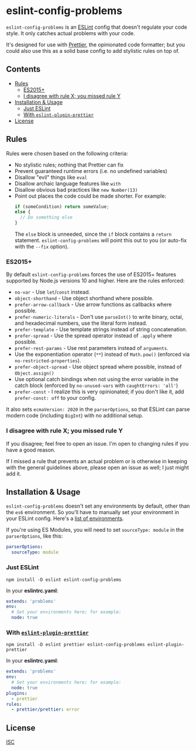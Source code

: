 # eslint-config-problems

`eslint-config-problems` is an [ESLint](http://eslint.org/) config that doesn't regulate your code style. It only catches actual problems with your code.

It's designed for use with [Prettier](https://prettier.io/), the opinionated code formatter; but you could also use this as a solid base config to add stylistic rules on top of.

## Contents

<!-- START doctoc generated TOC please keep comment here to allow auto update -->
<!-- DON'T EDIT THIS SECTION, INSTEAD RE-RUN doctoc TO UPDATE -->

- [Rules](#rules)
  - [ES2015+](#es2015)
  - [I disagree with rule X; you missed rule Y](#i-disagree-with-rule-x-you-missed-rule-y)
- [Installation & Usage](#installation--usage)
  - [Just ESLint](#just-eslint)
  - [With `eslint-plugin-prettier`](#with-eslint-plugin-prettier)
- [License](#license)

<!-- END doctoc generated TOC please keep comment here to allow auto update -->

## Rules

Rules were chosen based on the following criteria:

- No stylistic rules; nothing that Prettier can fix
- Prevent guaranteed runtime errors (i.e. no undefined variables)
- Disallow "evil" things like `eval`
- Disallow archaic language features like `with`
- Disallow obvious bad practices like `new Number(13)`
- Point out places the code could be made shorter. For example:
  ```js
  if (someCondition) return someValue;
  else {
    // Do something else
  }
  ```
  The `else` block is unneeded, since the `if` block contains a `return` statement. `eslint-config-problems` will point this out to you (or auto-fix with the `--fix` option).

### ES2015+

By default `eslint-config-problems` forces the use of ES2015+ features supported by Node.js versions 10 and higher. Here are the rules enforced:

- `no-var` - Use `let`/`const` instead.
- `object-shorthand` - Use object shorthand where possible.
- `prefer-arrow-callback` - Use arrow functions as callbacks where possible.
- `prefer-numeric-literals` - Don't use `parseInt()` to write binary, octal, and hexadecimal numbers, use the literal form instead.
- `prefer-template` - Use template strings instead of string concatenation.
- `prefer-spread` - Use the spread operator instead of `.apply` where possible.
- `prefer-rest-params` - Use rest parameters instead of `arguments`.
- Use the exponentiation operator (`**`) instead of `Math.pow()` (enforced via `no-restricted-properties`).
- `prefer-object-spread` - Use object spread where possible, instead of `Object.assign()`
- Use optional catch bindings when not using the error variable in the catch block (enforced by `no-unused-vars` with `caughtErrors: 'all'`)
- `prefer-const` - I realize this is very opinionated; if you don't like it, add `prefer-const: off` to your config.

It also sets `ecmaVersion: 2020` in the `parserOptions`, so that ESLint can parse modern code (including `BigInt`) with no additional setup.

### I disagree with rule X; you missed rule Y

If you disagree; feel free to open an issue. I'm open to changing rules if you have a good reason.

If I missed a rule that prevents an actual problem or is otherwise in keeping with the general guidelines above, please open an issue as well; I just might add it.

## Installation & Usage

`eslint-config-problems` doesn't set any environments by default, other than the `es6` environment. So you'll have to manually set your environment in your ESLint config. Here's a [list of environments](http://eslint.org/docs/user-guide/configuring#specifying-environments).

If you're using ES Modules, you will need to set `sourceType: module` in the `parserOptions`, like this:

```yaml
parserOptions:
  sourceType: module
```

### Just ESLint

    npm install -D eslint eslint-config-problems

In your **eslintrc.yaml**:

```yaml
extends: 'problems'
env:
  # Set your environments here; for example:
  node: true
```

### With [`eslint-plugin-prettier`](https://github.com/prettier/eslint-plugin-prettier)

    npm install -D eslint prettier eslint-config-problems eslint-plugin-prettier

In your **eslintrc.yaml**:

```yaml
extends: 'problems'
env:
  # Set your environments here; for example:
  node: true
plugins:
  - prettier
rules:
  - prettier/prettier: error
```

## License

[ISC](LICENSE)
